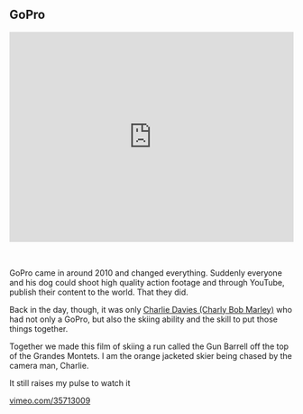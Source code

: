 ## GoPro

<div style="padding:73.75% 0 0 0;position:relative;"><iframe src="https://player.vimeo.com/video/35713009?title=0&byline=0&portrait=0&autoplay=1" style="position:absolute;top:0;left:0;width:100%;height:100%;" frameborder="0" allow="autoplay; fullscreen" allowfullscreen></iframe></div><script src="https://player.vimeo.com/api/player.js"></script>

<div style="height: 32px"></div>

GoPro came in around 2010 and changed everything. Suddenly everyone and his dog could shoot high quality action footage and through YouTube, publish their content to the world. That they did.

Back in the day, though, it was only [Charlie Davies (Charly Bob Marley)](http://www.charliedaviesphotography.com) who had not only a GoPro, but also the skiing ability and the skill to put those things together.

Together we made this film of skiing a run called the Gun Barrell off the top of the Grandes Montets. I am the orange jacketed skier being chased by the camera man, Charlie.

It still raises my pulse to watch it

[vimeo.com/35713009](https://vimeo.com/35713009)
